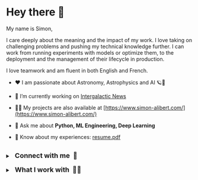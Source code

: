 # Hey there 👋

My name is Simon,

I care deeply about the meaning and the impact of my work. I love taking on challenging problems and pushing my technical knowledge further. I can work from running experiments with models or optimize them, to the deployment and the management of their lifecycle in production.

I love teamwork and am fluent in both English and French.

- ❤️ I am passionate about Astronomy, Astrophysics and AI 🪐🤖

- 🔭 I’m currently working on [Intergalactic News](https://github.com/aliberts/intergalactic-news)

- 👨‍💻 My projects are also available at [https://www.simon-alibert.com/](https://www.simon-alibert.com/)

- 💬 Ask me about **Python, ML Engineering, Deep Learning**

- 📄 Know about my experiences: [resume.pdf](https://www.simon-alibert.com/Simon%20Alibert%20-%20resume%202023%20-%20en.pdf)

<br />
<details>
    <summary><font size="+1"><b> &nbsp; Connect with me &nbsp;🤝 </font></b></summary>
    <a href="mailto:alibert.sim@gmail.com" >
        <img alt="Gmail" src="https://img.shields.io/badge/Gmail-D14836?style=for-the-badge&logo=gmail&logoColor=white" />
    </a>
    <a href="https://linkedin.com/in/salibert" >
        <img alt="Linkedin" src="https://img.shields.io/badge/LinkedIn-0077B5?style=for-the-badge&logo=linkedin&logoColor=white" />
    </a>
    <a href="https://dev.to/salibert" >
        <img alt="dev.to" src="https://img.shields.io/badge/dev.to-0A0A0A?style=for-the-badge&logo=devdotto&logoColor=white" />
    </a>
    <a href="https://soundcloud.com/nemesyx" >
        <img alt="SoundCloud" src="https://img.shields.io/badge/SoundCloud-FF3300?style=for-the-badge&logo=soundcloud&logoColor=white" />
    </a>
</details>
<br />

<details>
    <summary><font size="+1"><b> &nbsp; What I work with &nbsp;👨‍💻 </font></b></summary>
    <img alt="Languages" src="https://img.shields.io/badge/✍️_languages:-white?style=for-the-badge" />
    <img alt="Python" src="https://img.shields.io/badge/Python-14354C?style=for-the-badge&logo=python&logoColor=white" />
    <img alt="R" src="https://img.shields.io/badge/R-276DC3?style=for-the-badge&logo=r&logoColor=white" />
    <img alt="C"++ src="https://img.shields.io/badge/C%2B%2B-00599C?style=for-the-badge&logo=c%2B%2B&logoColor=white" />
    <img alt="C" src="https://img.shields.io/badge/C-00599C?style=for-the-badge&logo=c&logoColor=white" />
    <img alt="Bash" src="https://img.shields.io/badge/bash-black?style=for-the-badge&logo=gnubash" />
    <br />
    <img alt="Frameworks" src="https://img.shields.io/badge/🤖_ml_/_dl:-white?style=for-the-badge" />
    <img alt="PyTorch" src="https://img.shields.io/badge/PyTorch-%23EE4C2C?style=for-the-badge&logo=PyTorch&logoColor=white" />
    <img alt="TensorFlow" src="https://img.shields.io/badge/TensorFlow-%23FF6F00?style=for-the-badge&logo=TensorFlow&logoColor=white" />
    <img alt="Pandas" src="https://img.shields.io/badge/pandas-%23150458?style=for-the-badge&logo=pandas&logoColor=white" />
    <img alt="Scikit"-Learn src="https://img.shields.io/badge/scikit--learn-blue?style=for-the-badge&logo=scikitlearn" />
    <br />
    <img alt="MLOps" src="https://img.shields.io/badge/🦾_mlops:-white?style=for-the-badge" />
    <img alt="Apache Airflow" src="https://img.shields.io/badge/Apache%20Airflow-017CEE?style=for-the-badge&logo=Apache%20Airflow&logoColor=white" />
    <img alt="MLFlow" src="https://img.shields.io/badge/mlflow-%23d9ead3?style=for-the-badge&logo=numpy&logoColor=blue" />
    <img alt="W"&B src="https://img.shields.io/badge/w&b-FFBE00?style=for-the-badge&logo=weightsandbiases&logoColor=black" />
    <br />
    <img alt="App" src="https://img.shields.io/badge/🖥_app:-white?style=for-the-badge" />
    <img alt="FastAPI" src="https://img.shields.io/badge/FastAPI-005571?style=for-the-badge&logo=fastapi" />
    <img alt="Flask" src="https://img.shields.io/badge/flask-%23000?style=for-the-badge&logo=flask&logoColor=white" />
    <img alt="Django" src="https://img.shields.io/badge/django-%23092E20?style=for-the-badge&logo=django&logoColor=white" />
    <img alt="Streamlit" src="https://img.shields.io/badge/streamlit-black?style=for-the-badge&logo=streamlit" />
    <br />
    <img alt="Database" src="https://img.shields.io/badge/💾_database:-white?style=for-the-badge" />
    <img alt="MySQL" src="https://img.shields.io/badge/mysql-%2300f?style=for-the-badge&logo=mysql&logoColor=white" />
    <img alt="SQLite" src="https://img.shields.io/badge/sqlite-%2307405e?style=for-the-badge&logo=sqlite&logoColor=white" />
    <img alt="Postgres" src="https://img.shields.io/badge/postgres-%23316192?style=for-the-badge&logo=postgresql&logoColor=white" />
    <img alt="MariaDB" src="https://img.shields.io/badge/MariaDB-003545?style=for-the-badge&logo=mariadb&logoColor=white" />
    <br />
    <img alt="CICD" src="https://img.shields.io/badge/⚙️_cd/ci:-white?style=for-the-badge" />
    <img alt="GitHub Actions" src="https://img.shields.io/badge/github_actions-%232671E5?style=for-the-badge&logo=githubactions&logoColor=white" />
    <img alt="GitLab CI" src="https://img.shields.io/badge/gitlab_ci-%23181717?style=for-the-badge&logo=gitlab" />
    <img alt="Bitbucket Pipelines" src="https://img.shields.io/badge/bitbucket_pipelines-%230047B3?style=for-the-badge&logo=bitbucket&logoColor=white" />
    <br />
    <img alt="Infra" src="https://img.shields.io/badge/🧱_infra:-white?style=for-the-badge" />
    <img alt="Docker" src="https://img.shields.io/badge/docker-%230db7ed?style=for-the-badge&logo=docker&logoColor=white" />
    <img alt="Kubernetes" src="https://img.shields.io/badge/kubernetes-%23326ce5?style=for-the-badge&logo=kubernetes&logoColor=white" />
    <img alt="AWS" src="https://img.shields.io/badge/AWS-232F3E?style=for-the-badge&logo=amazon-aws&logoColor=white" />
    <img alt="GCP" src="https://img.shields.io/badge/GCP-4285F4?style=for-the-badge&logo=google-cloud&logoColor=white" />
    <img alt="Azure" src="https://img.shields.io/badge/azure-%230072C6?style=for-the-badge&logo=microsoftazure&logoColor=white" />
    <img alt="Vercel" src="https://img.shields.io/badge/vercel-%23000000?style=for-the-badge&logo=vercel&logoColor=white" />
    <br />
    <img alt="OS" src="https://img.shields.io/badge/🏠_os:-white?style=for-the-badge" />
    <img alt="MacOS" src="https://img.shields.io/badge/mac_os-000000?style=for-the-badge&logo=apple&logoColor=white" />
    <img alt="Linux" src="https://img.shields.io/badge/Linux-FCC624?style=for-the-badge&logo=linux&logoColor=black" />
    <img alt="Windows" src="https://img.shields.io/badge/Windows-0078D6?style=for-the-badge&logo=windows&logoColor=white" />
    <br />
    <img alt="Tools" src="https://img.shields.io/badge/🛠_tools:-white?style=for-the-badge" />
    <img alt="Git" src="https://img.shields.io/badge/git-%23F05033?style=for-the-badge&logo=git&logoColor=white" />
    <img alt="Visual Studio Code" src="https://img.shields.io/badge/VS_Code-0078d7?style=for-the-badge&logo=visual-studio-code&logoColor=white" />
</details>
